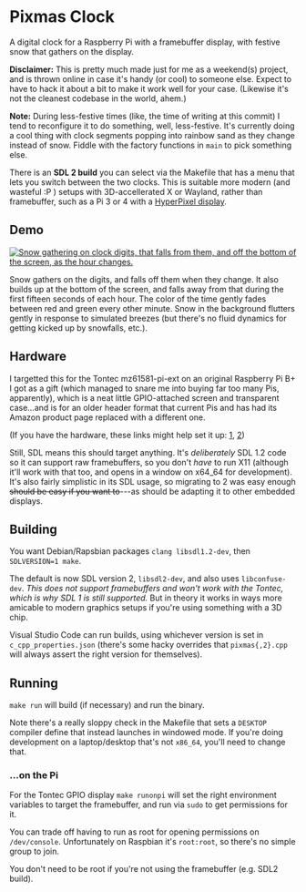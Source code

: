 # Pixmas Clock

A digital clock for a Raspberry Pi with a framebuffer display, with festive snow that gathers on the display.

**Disclaimer:** This is pretty much made just for me as a weekend(s) project, and is thrown online in case it's handy (or cool) to someone else. Expect to have to hack it about a bit to make it work well for your case. (Likewise it's not the cleanest codebase in the world, ahem.)

**Note:** During less-festive times (like, the time of writing at this commit) I tend to reconfigure it to do something, well, less-festive. It's currently doing a cool thing with clock segments popping into rainbow sand as they change instead of snow. Fiddle with the factory functions in `main` to pick something else.

There is an **SDL 2 build** you can select via the Makefile that has a menu that lets you switch between the two clocks.
This is suitable more modern (and wasteful :P ) setups with 3D-accellerated X or Wayland, rather than framebuffer, such as a Pi 3 or 4 with a [HyperPixel display](https://shop.pimoroni.com/products/hyperpixel-4).

## Demo

[![Snow gathering on clock digits, that falls from them, and off the bottom of the screen, as the hour changes.](http://img.youtube.com/vi/hGhVkTMxfyE/0.jpg)](https://www.youtube.com/watch?v=hGhVkTMxfyE "Watch the hour change on YouTube")

Snow gathers on the digits, and falls off them when they change. It also builds up at the bottom of the screen, and falls away from that during the first fifteen seconds of each hour. The color of the time gently fades between red and green every other minute. Snow in the background flutters gently in response to simulated breezes (but there's no fluid dynamics for getting kicked up by snowfalls, etc.).

## Hardware

I targetted this for the Tontec mz61581-pi-ext on an original Raspberry Pi B+ I got as a gift (which managed to snare me into buying far too many Pis, apparently), which is a neat little GPIO-attached screen and transparent case...and is for an older header format that current Pis and has had its Amazon product page replaced with a different one.

(If you have the hardware, these links might help set it up: [1](https://theezitguy.wordpress.com/2016/01/17/raspberry-pi-tontec-3-5-screen-installation/), [2](https://www.raspberrypi.org/forums/viewtopic.php?f=91&t=100311))

Still, SDL means this should target anything. It's *deliberately* SDL 1.2 code so it can support raw framebuffers, so you don't *have* to run X11 (although it'll work with that too, and opens in a window on x64_64 for development). It's also fairly simplistic in its SDL usage, so migrating to 2 was easy enough ~~should be easy if you want to~~---as should be adapting it to other embedded displays.

## Building

You want Debian/Rapsbian packages `clang libsdl1.2-dev`, then `SDLVERSION=1 make`.

The default is now SDL version 2, `libsdl2-dev`, and also uses `libconfuse-dev`.
_This does not support framebuffers and won't work with the Tontec, which is why SDL 1 is still supported._
But in theory it works in ways more amicable to modern graphics setups if you're using something with a 3D chip.

Visual Studio Code can run builds, using whichever version is set in `c_cpp_properties.json` (there's some hacky overrides that `pixmas{,2}.cpp` will always assert the right version for themselves).

## Running

`make run` will build (if necessary) and run the binary.

Note there's a really sloppy check in the Makefile that sets a `DESKTOP` compiler define that instead launches in windowed mode. If you're doing development on a laptop/desktop that's not `x86_64`, you'll need to change that.

### ...on the Pi

For the Tontec GPIO display `make runonpi` will set the right environment variables to target the framebuffer, and run via `sudo` to get permissions for it.

You can trade off having to run as root for opening permissions on `/dev/console`. Unfortunately on Raspbian it's `root:root`, so there's no simple group to join.

You don't need to be root if you're not using the framebuffer (e.g. SDL2 build).
